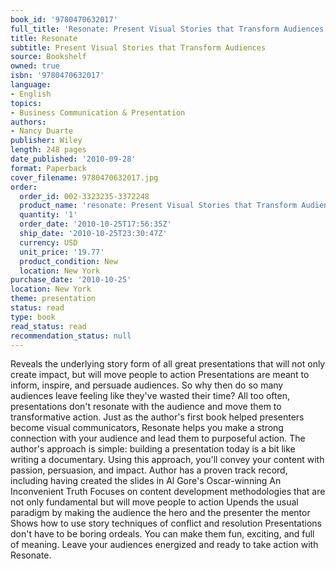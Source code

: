 ```yaml
---
book_id: '9780470632017'
full_title: 'Resonate: Present Visual Stories that Transform Audiences'
title: Resonate
subtitle: Present Visual Stories that Transform Audiences
source: Bookshelf
owned: true
isbn: '9780470632017'
language:
- English
topics:
- Business Communication & Presentation
authors:
- Nancy Duarte
publisher: Wiley
length: 248 pages
date_published: '2010-09-28'
format: Paperback
cover_filename: 9780470632017.jpg
order:
  order_id: 002-3323235-3372248
  product_name: 'resonate: Present Visual Stories that Transform Audiences'
  quantity: '1'
  order_date: '2010-10-25T17:56:35Z'
  ship_date: '2010-10-25T23:30:47Z'
  currency: USD
  unit_price: '19.77'
  product_condition: New
  location: New York
purchase_date: '2010-10-25'
location: New York
theme: presentation
status: read
type: book
read_status: read
recommendation_status: null
---
```

Reveals the underlying story form of all great presentations that will not only create impact, but will move people to action Presentations are meant to inform, inspire, and persuade audiences. So why then do so many audiences leave feeling like they've wasted their time? All too often, presentations don't resonate with the audience and move them to transformative action.
Just as the author's first book helped presenters become visual communicators, Resonate helps you make a strong connection with your audience and lead them to purposeful action. The author's approach is simple: building a presentation today is a bit like writing a documentary. Using this approach, you'll convey your content with passion, persuasion, and impact.
Author has a proven track record, including having created the slides in Al Gore's Oscar-winning An Inconvenient Truth
Focuses on content development methodologies that are not only fundamental but will move people to action Upends the usual paradigm by making the audience the hero and the presenter the mentor Shows how to use story techniques of conflict and resolution Presentations don't have to be boring ordeals. You can make them fun, exciting, and full of meaning. Leave your audiences energized and ready to take action with Resonate.
